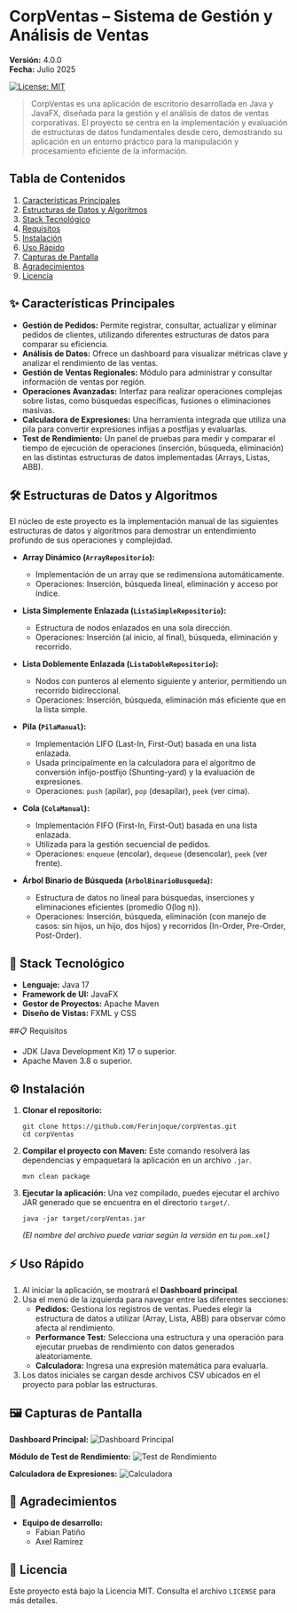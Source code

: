 # CorpVentas – Sistema de Gestión y Análisis de Ventas

**Versión:** 4.0.0  
**Fecha:** Julio 2025

[![License: MIT](https://img.shields.io/badge/License-MIT-blue.svg)](https://opensource.org/licenses/MIT)

> CorpVentas es una aplicación de escritorio desarrollada en Java y JavaFX, diseñada para la gestión y el análisis de datos de ventas corporativas. El proyecto se centra en la implementación y evaluación de estructuras de datos fundamentales desde cero, demostrando su aplicación en un entorno práctico para la manipulación y procesamiento eficiente de la información.

## Tabla de Contenidos
1. [Características Principales](#-características-principales)
2. [Estructuras de Datos y Algoritmos](#-estructuras-de-datos-y-algoritmos)
3. [Stack Tecnológico](#-stack-tecnológico)
4. [Requisitos](#-requisitos)
5. [Instalación](#-instalación)
6. [Uso Rápido](#-uso-rápido)
7. [Capturas de Pantalla](#-capturas-de-pantalla)
8. [Agradecimientos](#-agradecimientos)
9. [Licencia](#-licencia)

## ✨ Características Principales

* **Gestión de Pedidos:** Permite registrar, consultar, actualizar y eliminar pedidos de clientes, utilizando diferentes estructuras de datos para comparar su eficiencia.
* **Análisis de Datos:** Ofrece un dashboard para visualizar métricas clave y analizar el rendimiento de las ventas.
* **Gestión de Ventas Regionales:** Módulo para administrar y consultar información de ventas por región.
* **Operaciones Avanzadas:** Interfaz para realizar operaciones complejas sobre listas, como búsquedas específicas, fusiones o eliminaciones masivas.
* **Calculadora de Expresiones:** Una herramienta integrada que utiliza una pila para convertir expresiones infijas a postfijas y evaluarlas.
* **Test de Rendimiento:** Un panel de pruebas para medir y comparar el tiempo de ejecución de operaciones (inserción, búsqueda, eliminación) en las distintas estructuras de datos implementadas (Arrays, Listas, ABB).

## 🛠️ Estructuras de Datos y Algoritmos

El núcleo de este proyecto es la implementación manual de las siguientes estructuras de datos y algoritmos para demostrar un entendimiento profundo de sus operaciones y complejidad.

* **Array Dinámico (`ArrayRepositorio`):**
    * Implementación de un array que se redimensiona automáticamente.
    * Operaciones: Inserción, búsqueda lineal, eliminación y acceso por índice.

* **Lista Simplemente Enlazada (`ListaSimpleRepositorio`):**
    * Estructura de nodos enlazados en una sola dirección.
    * Operaciones: Inserción (al inicio, al final), búsqueda, eliminación y recorrido.

* **Lista Doblemente Enlazada (`ListaDobleRepositorio`):**
    * Nodos con punteros al elemento siguiente y anterior, permitiendo un recorrido bidireccional.
    * Operaciones: Inserción, búsqueda, eliminación más eficiente que en la lista simple.

* **Pila (`PilaManual`):**
    * Implementación LIFO (Last-In, First-Out) basada en una lista enlazada.
    * Usada principalmente en la calculadora para el algoritmo de conversión infijo-postfijo (Shunting-yard) y la evaluación de expresiones.
    * Operaciones: `push` (apilar), `pop` (desapilar), `peek` (ver cima).

* **Cola (`ColaManual`):**
    * Implementación FIFO (First-In, First-Out) basada en una lista enlazada.
    * Utilizada para la gestión secuencial de pedidos.
    * Operaciones: `enqueue` (encolar), `dequeue` (desencolar), `peek` (ver frente).

* **Árbol Binario de Búsqueda (`ArbolBinarioBusqueda`):**
    * Estructura de datos no lineal para búsquedas, inserciones y eliminaciones eficientes (promedio O(log n)).
    * Operaciones: Inserción, búsqueda, eliminación (con manejo de casos: sin hijos, un hijo, dos hijos) y recorridos (In-Order, Pre-Order, Post-Order).

## 🚀 Stack Tecnológico

* **Lenguaje:** Java 17
* **Framework de UI:** JavaFX
* **Gestor de Proyectos:** Apache Maven
* **Diseño de Vistas:** FXML y CSS

##📋 Requisitos

* JDK (Java Development Kit) 17 o superior.
* Apache Maven 3.8 o superior.

## ⚙️ Instalación

1.  **Clonar el repositorio:**
    ```
    git clone https://github.com/Ferinjoque/corpVentas.git
    cd corpVentas
    ```

2.  **Compilar el proyecto con Maven:**
    Este comando resolverá las dependencias y empaquetará la aplicación en un archivo `.jar`.
    ```
    mvn clean package
    ```

3.  **Ejecutar la aplicación:**
    Una vez compilado, puedes ejecutar el archivo JAR generado que se encuentra en el directorio `target/`.
    ```
    java -jar target/corpVentas.jar
    ```
    *(El nombre del archivo puede variar según la versión en tu `pom.xml`)*

## ⚡ Uso Rápido

1.  Al iniciar la aplicación, se mostrará el **Dashboard principal**.
2.  Usa el menú de la izquierda para navegar entre las diferentes secciones:
    * **Pedidos:** Gestiona los registros de ventas. Puedes elegir la estructura de datos a utilizar (Array, Lista, ABB) para observar cómo afecta al rendimiento.
    * **Performance Test:** Selecciona una estructura y una operación para ejecutar pruebas de rendimiento con datos generados aleatoriamente.
    * **Calculadora:** Ingresa una expresión matemática para evaluarla.
3.  Los datos iniciales se cargan desde archivos CSV ubicados en el proyecto para poblar las estructuras.

## 🖼️ Capturas de Pantalla

**Dashboard Principal:**
![Dashboard Principal](ruta/a/tu/imagen_dashboard.png)

**Módulo de Test de Rendimiento:**
![Test de Rendimiento](ruta/a/tu/imagen_performance_test.png)

**Calculadora de Expresiones:**
![Calculadora](ruta/a/tu/imagen_calculadora.png)

## 🙏 Agradecimientos

* **Equipo de desarrollo:**
    * Fabian Patiño
    * Axel Ramirez

## 📄 Licencia

Este proyecto está bajo la Licencia MIT. Consulta el archivo `LICENSE` para más detalles.
